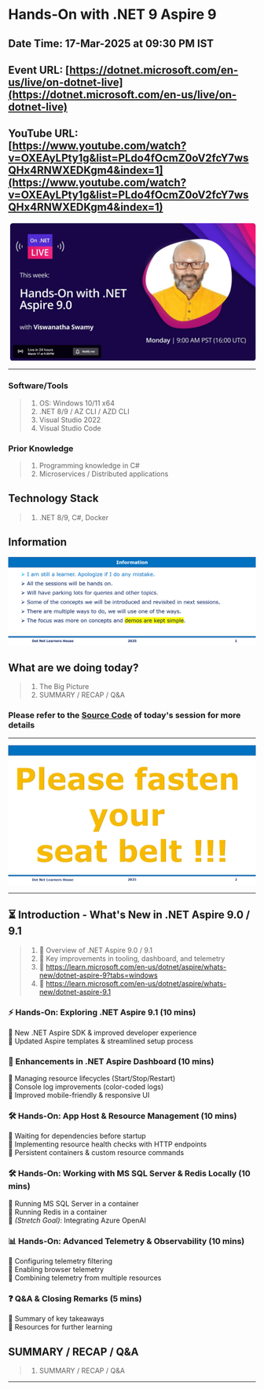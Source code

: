 # Hands-On with .NET 9 Aspire 9

## Date Time: 17-Mar-2025 at 09:30 PM IST

## Event URL: [https://dotnet.microsoft.com/en-us/live/on-dotnet-live](https://dotnet.microsoft.com/en-us/live/on-dotnet-live)

## YouTube URL: [https://www.youtube.com/watch?v=OXEAyLPty1g&list=PLdo4fOcmZ0oV2fcY7wsQHx4RNWXEDKgm4&index=1](https://www.youtube.com/watch?v=OXEAyLPty1g&list=PLdo4fOcmZ0oV2fcY7wsQHx4RNWXEDKgm4&index=1)

![Viswanatha Swamy P K |150x150](./Documentation/Images/ViswanathaSwamyPK.PNG)

---

### Software/Tools

> 1. OS: Windows 10/11 x64
> 1. .NET 8/9 / AZ CLI / AZD CLI
> 1. Visual Studio 2022
> 1. Visual Studio Code

### Prior Knowledge

> 1. Programming knowledge in C#
> 1. Microservices / Distributed applications

## Technology Stack

> 1. .NET 8/9, C#, Docker

## Information

![Information | 100x100](../Documentation/Images/Information.PNG)

## What are we doing today?

> 1. The Big Picture
> 1. SUMMARY / RECAP / Q&A

### Please refer to the [**Source Code**](https://github.com/vishipayyallore/learn-aspire-2025) of today's session for more details

---

![Seat Belt | 100x100](../Documentation/Images/SeatBelt.PNG)

---

## ⏳ Introduction - What's New in .NET Aspire 9.0 / 9.1

> 1. 🔹 Overview of .NET Aspire 9.0 / 9.1
> 1. 🔹 Key improvements in tooling, dashboard, and telemetry
> 1. 🔹 <https://learn.microsoft.com/en-us/dotnet/aspire/whats-new/dotnet-aspire-9?tabs=windows>
> 1. 🔹 <https://learn.microsoft.com/en-us/dotnet/aspire/whats-new/dotnet-aspire-9.1>

### **⚡ Hands-On: Exploring .NET Aspire 9.1 (10 mins)**

🔹 New .NET Aspire SDK & improved developer experience  
🔹 Updated Aspire templates & streamlined setup process

### **🎨 Enhancements in .NET Aspire Dashboard (10 mins)**

🔹 Managing resource lifecycles (Start/Stop/Restart)  
🔹 Console log improvements (color-coded logs)  
🔹 Improved mobile-friendly & responsive UI

### **🛠️ Hands-On: App Host & Resource Management (10 mins)**

🔹 Waiting for dependencies before startup  
🔹 Implementing resource health checks with HTTP endpoints  
🔹 Persistent containers & custom resource commands

### **🛠️ Hands-On: Working with MS SQL Server & Redis Locally (10 mins)**

🔹 Running MS SQL Server in a container  
🔹 Running Redis in a container  
🔹 _(Stretch Goal)_: Integrating Azure OpenAI

### **📊 Hands-On: Advanced Telemetry & Observability (10 mins)**

🔹 Configuring telemetry filtering  
🔹 Enabling browser telemetry  
🔹 Combining telemetry from multiple resources

### **❓ Q&A & Closing Remarks (5 mins)**

🔹 Summary of key takeaways  
🔹 Resources for further learning

## SUMMARY / RECAP / Q&A

> 1. SUMMARY / RECAP / Q&A

---
